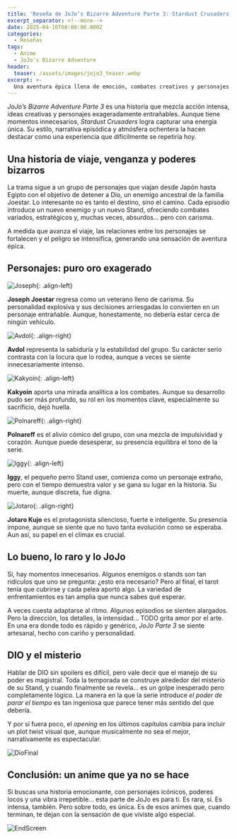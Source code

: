 ```yaml
---
title: 'Reseña de JoJo’s Bizarre Adventure Parte 3: Stardust Crusaders'
excerpt_separator: <!--more-->
date: 2025-04-16T00:00:00.000Z
categories:
  - Reseñas
tags:
  - Anime
  - JoJo's Bizarre Adventure
header:
  teaser: /assets/images/jojo3_teaser.webp
excerpt: >-
  Una aventura épica llena de emoción, combates creativos y personajes inolvidables. Stardust Crusaders es un anime que ya no se hace hoy en día.
---
```


*JoJo’s Bizarre Adventure Parte 3* es una historia que mezcla acción intensa, ideas creativas y personajes exageradamente entrañables. Aunque tiene momentos innecesarios, *Stardust Crusaders* logra capturar una energía única. Su estilo, narrativa episódica y atmósfera ochentera la hacen destacar como una experiencia que difícilmente se repetiría hoy.  
<!--more-->

## Una historia de viaje, venganza y poderes bizarros

La trama sigue a un grupo de personajes que viajan desde Japón hasta Egipto con el objetivo de detener a Dio, un enemigo ancestral de la familia Joestar. Lo interesante no es tanto el destino, sino el camino. Cada episodio introduce un nuevo enemigo y un nuevo Stand, ofreciendo combates variados, estratégicos y, muchas veces, absurdos… pero con carisma.

A medida que avanza el viaje, las relaciones entre los personajes se fortalecen y el peligro se intensifica, generando una sensación de aventura épica.

## Personajes: puro oro exagerado

![Joseph](https://i.imgur.com/deRGYDA.jpg){: .align-left}

**Joseph Joestar** regresa como un veterano lleno de carisma. Su personalidad explosiva y sus decisiones arriesgadas lo convierten en un personaje entrañable. Aunque, honestamente, no debería estar cerca de ningún vehículo.

![Avdol](https://i.imgur.com/v6YtFSG.jpg){: .align-right}

**Avdol** representa la sabiduría y la estabilidad del grupo. Su carácter serio contrasta con la locura que lo rodea, aunque a veces se siente innecesariamente intenso.

![Kakyoin](https://i.imgur.com/vijQW7F.jpg){: .align-left}

**Kakyoin** aporta una mirada analítica a los combates. Aunque su desarrollo pudo ser más profundo, su rol en los momentos clave, especialmente su sacrificio, dejó huella.

![Polnareff](https://i.imgur.com/j8cPjHm.jpg){: .align-right}

**Polnareff** es el alivio cómico del grupo, con una mezcla de impulsividad y corazón. Aunque puede desesperar, su presencia equilibra el tono de la serie.

![Iggy](https://i.imgur.com/6pjXL3B.jpg){: .align-left}

**Iggy**, el pequeño perro Stand user, comienza como un personaje extraño, pero con el tiempo demuestra valor y se gana su lugar en la historia. Su muerte, aunque discreta, fue digna.

![Jotaro](https://i.imgur.com/dJyMJIj.jpg){: .align-right}

**Jotaro Kujo** es el protagonista silencioso, fuerte e inteligente. Su presencia impone, aunque se siente que no tuvo tanta evolución como se esperaba. Aun así, su papel en el clímax es crucial.

## Lo bueno, lo raro y lo JoJo

Sí, hay momentos innecesarios. Algunos enemigos o stands son tan ridículos que uno se pregunta: ¿esto era necesario? Pero al final, el tarot tenía que cubrirse y cada pelea aportó algo. La variedad de enfrentamientos es tan amplia que nunca sabes qué esperar.

A veces cuesta adaptarse al ritmo. Algunos episodios se sienten alargados. Pero la dirección, los detalles, la intensidad… TODO grita amor por el arte. En una era donde todo es rápido y genérico, *JoJo Parte 3* se siente artesanal, hecho con cariño y personalidad.

## DIO y el misterio

Hablar de DIO sin spoilers es difícil, pero vale decir que el manejo de su poder es magistral. Toda la temporada se construye alrededor del misterio de su Stand, y cuando finalmente se revela… es un golpe inesperado pero completamente lógico. La manera en la que la serie introduce *el poder de parar el tiempo* es tan ingeniosa que parece tener más sentido del que debería.

Y por si fuera poco, el *opening* en los últimos capítulos cambia para incluir un plot twist visual que, aunque musicalmente no sea el mejor, narrativamente es espectacular.

![DioFinal](https://cynicscapeblog.wordpress.com/wp-content/uploads/2015/10/jojos_bizarre_adventure_stardust_crusaders-24-dio-villain-mysterious-joe_star_birthmark-awesome.jpg)

## Conclusión: un anime que ya no se hace

Si buscas una historia emocionante, con personajes icónicos, poderes locos y una vibra irrepetible… esta parte de JoJo es para ti. Es rara, sí. Es intensa, también. Pero sobre todo, es única. Es de esos animes que, cuando terminan, te dejan con la sensación de que viviste algo especial.

![EndScreen](https://images6.alphacoders.com/833/833684.png)
